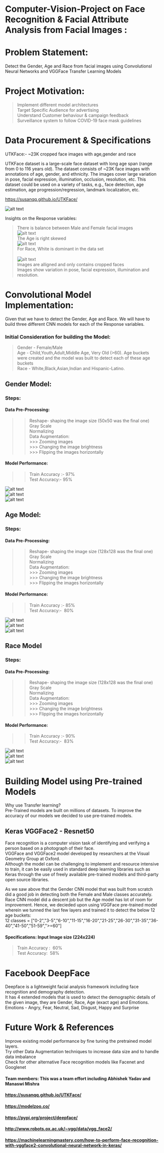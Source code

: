 # Computer-Vision-Project on Face Recognition & Facial Attribute Analysis from Facial Images : <br/>


# Problem Statement: <br/>

Detect the Gender, Age and Race from facial images using Convolutionsl Neural Networks and VGGFace Transfer Learning Models <br/>

# Project Motivation: <br/>
> Implement different model architectures <br/>
> Target Specific Audience for advertising <br/>
> Understand Customer behaviour & campaign feedback <br/>
> Surveillance system to follow COVID-19 face mask guidelines <br/>

# Data Procurement & Specifications <br/>

UTKFace:- ~23K cropped face images with age,gender and race <br/>

UTKFace dataset is a large-scale face dataset with long age span (range from 0 to 116 years old). The dataset consists of ~23K face images with annotations of age, gender, and ethnicity. The images cover large variation in pose, facial expression, illumination, occlusion, resolution, etc. This dataset could be used on a variety of tasks, e.g., face detection, age estimation, age progression/regression, landmark localization, etc. <br/>

https://susanqq.github.io/UTKFace/ <br/>

![alt text](https://github.com/sdmishra123/Computer-Vision-Project/blob/master/UTKFace%20Images.JPG)<br/>

Insights on the Response variables:
> There is balance between Male and Female facial images<br/>
![alt text](https://github.com/sdmishra123/Computer-Vision-Project/blob/master/Gender.png)<br/>
> The Age is right skewed<br/>
![alt text](https://github.com/sdmishra123/Computer-Vision-Project/blob/master/Age.png)<br/>
> For Race, White is dominant in the data set<br/><br/>
![alt text](https://github.com/sdmishra123/Computer-Vision-Project/blob/master/Race.png)<br/>
> Images are alligned and only contains cropped faces<br/>
> Images show variation in pose, facial expression, illumination and resolution.<br/>

# Convolutional Model Implementation:<br/>

Given that we have to detect the Gender, Age and Race. We will have to build three different CNN models for each of the Response variables.<br/>

### Initial Consideration for building the Model:<br/>
> Gender - Female/Male <br/>
> Age -    Child,Youth,Adult,Middle Age, Very Old (>60). Age buckets were created and the model was built to detect each of these age buckets <br/>
> Race -   White,Black,Asian,Indian and Hispanic-Latino. <br/>


## Gender Model: <br/>
### Steps: <br/>
#### Data Pre-Processing: <br/>
>> Reshape- shaping the image size (50x50 was the final one) <br/>
>> Gray Scale <br/>
>> Normalizing <br/>
>> Data Augmentation:  <br/>
    >>> Zooming images <br/>
    >>> Changing the image brightness <br/>
    >>> Flipping the images horizontally <br/>
    
#### Model Performance: <br/>
>> Train Accuracy :- 97% <br/>
>> Test Accuracy:- 95% <br/>

![alt text](https://github.com/sdmishra123/Computer-Vision-Project/blob/master/Gender%201.png) <br/>
![alt text](https://github.com/sdmishra123/Computer-Vision-Project/blob/master/Gender%202.png) <br/>
![alt text](https://github.com/sdmishra123/Computer-Vision-Project/blob/master/Gender%20Predictions.png) <br/>

## Age Model:  <br/>
### Steps: <br/>
#### Data Pre-Processing: <br/>
>> Reshape- shaping the image size (128x128 was the final one) <br/>
>> Gray Scale <br/>
>> Normalizing <br/>
>> Data Augmentation:  <br/>
    >>> Zooming images <br/>
    >>> Changing the image brightness <br/>
    >>> Flipping the images horizontally <br/>
#### Model Performance:    <br/> 
>> Train Accuracy :- 85% <br/>
>> Test Accuracy:-  80% <br/>

![alt text](https://github.com/sdmishra123/Computer-Vision-Project/blob/master/Age%201.png) <br/>
![alt text](https://github.com/sdmishra123/Computer-Vision-Project/blob/master/Age%202.png) <br/>
![alt text](https://github.com/sdmishra123/Computer-Vision-Project/blob/master/Age%203.png) <br/>

## Race Model <br/>
### Steps: <br/>
#### Data Pre-Processing: <br/>
>> Reshape- shaping the image size (128x128 was the final one) <br/>
>> Gray Scale <br/>
>> Normalizing <br/>
>> Data Augmentation:  <br/>
    >>> Zooming images <br/>
    >>> Changing the image brightness <br/>
    >>> Flipping the images horizontally <br/>
#### Model Performance:     <br/>
>> Train Accuracy :- 90% <br/>
>> Test Accuracy:-  83% <br/>

![alt text](https://github.com/sdmishra123/Computer-Vision-Project/blob/master/Race1.png) <br/>
![alt text](https://github.com/sdmishra123/Computer-Vision-Project/blob/master/Race2.png) <br/>
![alt text](https://github.com/sdmishra123/Computer-Vision-Project/blob/master/Race%203.png) <br/>


# Building Model using Pre-trained Models 
Why use Transfer learning? <br/>
Pre-Trained models are built on millions of datasets. To improve the accuracy of our models we decided to use pre-trained models. <br/>

## Keras VGGFace2 - Resnet50 <br/>
Face recognition is a computer vision task of identifying and verifying a person based on a photograph of their face. <br/>
VGGFace and VGGFace2 model developed by researchers at the Visual Geometry Group at Oxford. <br/>
Although the model can be challenging to implement and resource intensive to train, it can be easily used in standard deep learning libraries such as Keras through the use of freely available pre-trained models and third-party open source libraries. <br/>

As we saw above that the Gender CNN model that was built from scratch did a good job in detecting both the Female and Male classes accurately. <br/>
Race CNN model did a descent job but the Age model has lot of room for improvement. Hence, we decieded upon using VGGFace pre-trained model wherein we tunned the last few layers and trained it to detect the below 12 age buckets: <br/>
12 classes = ["0-2","3-5","6-10","11-15","16-20","21-25","26-30","31-35","36-40","41-50","51-59",">=60"]<br/>
#### Specifications: Input Image size (224x224)<br/>
> Train Accuracy :  60% <br/>
> Test Accuracy:  58% <br/>

# Facebook DeepFace<br/>
Deepface is a lightweight facial analysis framework including face recognition and demography detection. <br/>
It has 4 extended models that is used to detect the demographic details of the given image, they are Gender, Race, Age (exact age) and Emotions.<br/>
Emotions - Angry, Fear, Neutral, Sad, Disgust, Happy and Surprise<br/>

# Future Work & References <br/>
Improve existing model performance by fine tuning the pretrained model layers.<br/>
Try other Data Augmentation techniques to increase data size and to handle data imbalance<br/>
Check for other alternative Face recognition models like Facenet and Googlenet<br/>

#### Team members: This was a team effort including Abhishek Yadav and Manaswi Mishra

#### https://susanqq.github.io/UTKFace/
#### https://modelzoo.co/
#### https://pypi.org/project/deepface/
#### http://www.robots.ox.ac.uk/~vgg/data/vgg_face2/
#### https://machinelearningmastery.com/how-to-perform-face-recognition-with-vggface2-convolutional-neural-network-in-keras/
